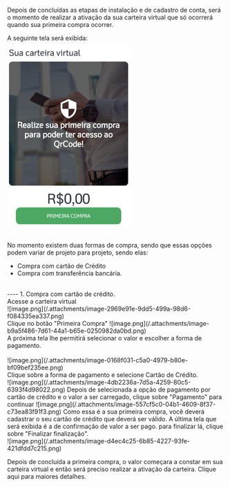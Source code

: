 Depois de concluídas as etapas de instalação e de cadastro de conta, será o momento de realizar a ativação da sua carteira virtual que só ocorrerá quando sua primeira compra ocorrer.

A seguinte tela será exibida:

![image.png](/.attachments/image-6ab87717-3690-4f51-b28a-c0245b998fd5.png)<br><br>

No momento existem duas formas de compra, sendo que essas opções podem variar de projeto para projeto, sendo elas:

- Compra com cartão de Crédito
- Compra com transferência bancária.
<br>
----
1. Compra com cartão de crédito.<br>
Acesse a carteira virtual<br>
![image.png](/.attachments/image-2969e91e-9dd5-499a-98d6-f084335ea337.png)<br>
Clique no botão "Primeira Compra"
![image.png](/.attachments/image-b9a5f486-7d61-44a1-b65e-0250982da0bd.png)<br>
A próxima tela lhe permitirá selecionar o valor e escolher a forma de pagamento.<br><br>
![image.png](/.attachments/image-0168f031-c5a0-4979-b80e-bf09bef235ee.png)<br>
Clique sobre a forma de pagamento e selecione Cartão de Crédito.<br>
![image.png](/.attachments/image-4db2236a-7d5a-4259-80c5-6393f4d98022.png)
Depois de selecionada a opção de pagamento por cartão de crédito e o valor a ser carregado, clique sobre "Pagamento" para continuar 
![image.png](/.attachments/image-557cf5c0-04b1-4609-8f37-c73ea83f91f3.png)
Como essa é a sua primeira compra, você deverá cadastrar o seu cartão de crédito que deverá ser válido. A última tela que será exibida é a de confirmação de valor a ser pago. para finalizar lá, clique sobre "Finalizar finalização".<br>
![image.png](/.attachments/image-d4ec4c25-6b85-4227-93fe-421dfdd7c215.png)

Depois de concluída a primeira compra, o valor começara a constar em sua carteira virtual e então será preciso realizar a ativação da carteira. Clique aqui para maiores detalhes.

